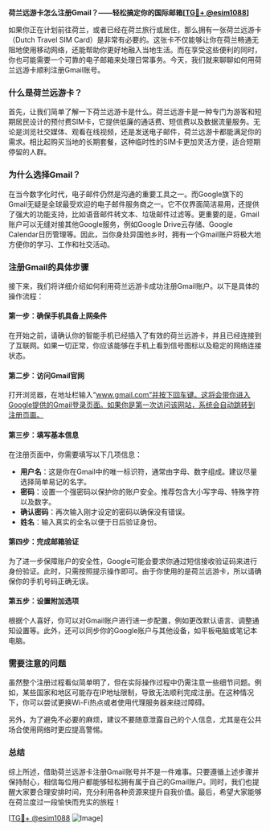 **荷兰远游卡怎么注册Gmail？——轻松搞定你的国际邮箱[[TG💪+ @esim1088](https://t.me/s/esim1088)]**

如果你正在计划前往荷兰，或者已经在荷兰旅行或居住，那么拥有一张荷兰远游卡（Dutch Travel SIM Card）是非常有必要的。这张卡不仅能够让你在荷兰畅通无阻地使用移动网络，还能帮助你更好地融入当地生活。而在享受这些便利的同时，你也可能需要一个可靠的电子邮箱来处理日常事务。今天，我们就来聊聊如何用荷兰远游卡顺利注册Gmail账号。

### 什么是荷兰远游卡？

首先，让我们简单了解一下荷兰远游卡是什么。荷兰远游卡是一种专门为游客和短期居民设计的预付费SIM卡，它提供低廉的通话费、短信费以及数据流量服务。无论是浏览社交媒体、观看在线视频，还是发送电子邮件，荷兰远游卡都能满足你的需求。相比起购买当地的长期套餐，这种临时性的SIM卡更加灵活方便，适合短期停留的人群。

### 为什么选择Gmail？

在当今数字化时代，电子邮件仍然是沟通的重要工具之一。而Google旗下的Gmail无疑是全球最受欢迎的电子邮件服务商之一。它不仅界面简洁易用，还提供了强大的功能支持，比如语音邮件转文本、垃圾邮件过滤等。更重要的是，Gmail账户可以无缝对接其他Google服务，例如Google Drive云存储、Google Calendar日历管理等。因此，当你身处异国他乡时，拥有一个Gmail账户将极大地方便你的学习、工作和社交活动。

### 注册Gmail的具体步骤

接下来，我们将详细介绍如何利用荷兰远游卡成功注册Gmail账户。以下是具体的操作流程：

#### 第一步：确保手机具备上网条件
在开始之前，请确认你的智能手机已经插入了有效的荷兰远游卡，并且已经连接到了互联网。如果一切正常，你应该能够在手机上看到信号图标以及稳定的网络连接状态。

#### 第二步：访问Gmail官网
打开浏览器，在地址栏输入“www.gmail.com”并按下回车键。这将会带你进入Google提供的Gmail登录页面。如果你是第一次访问该网站，系统会自动跳转到注册页面。

#### 第三步：填写基本信息
在注册页面中，你需要填写以下几项信息：
- **用户名**：这是你在Gmail中的唯一标识符，通常由字母、数字组成。建议尽量选择简单易记的名字。
- **密码**：设置一个强密码以保护你的账户安全。推荐包含大小写字母、特殊字符以及数字。
- **确认密码**：再次输入刚才设定的密码以确保没有错误。
- **姓名**：输入真实的全名以便于日后验证身份。

#### 第四步：完成邮箱验证
为了进一步保障账户的安全性，Google可能会要求你通过短信接收验证码来进行身份验证。此时，只需按照提示操作即可。由于你使用的是荷兰远游卡，所以请确保你的手机号码正确无误。

#### 第五步：设置附加选项
根据个人喜好，你可以对Gmail账户进行进一步配置，例如更改默认语言、调整通知设置等。此外，还可以同步你的Google账户与其他设备，如平板电脑或笔记本电脑。

### 需要注意的问题

虽然整个注册过程看似简单明了，但在实际操作过程中仍需注意一些细节问题。例如，某些国家和地区可能存在IP地址限制，导致无法顺利完成注册。在这种情况下，你可以尝试更换Wi-Fi热点或者使用代理服务器来绕过障碍。

另外，为了避免不必要的麻烦，建议不要随意泄露自己的个人信息，尤其是在公共场合使用网络时更应提高警惕。

### 总结

综上所述，借助荷兰远游卡注册Gmail账号并不是一件难事。只要遵循上述步骤并保持耐心，相信每位用户都能够轻松拥有属于自己的Gmail账户。同时，我们也提醒大家要合理安排时间，充分利用各种资源来提升自我价值。最后，希望大家能够在荷兰度过一段愉快而充实的旅程！

[[TG💪+ @esim1088](https://t.me/s/esim1088) ![Image](https://i.postimg.cc/4NQfJmqS/Snipaste-2025-05-13-00-14-12.png)]